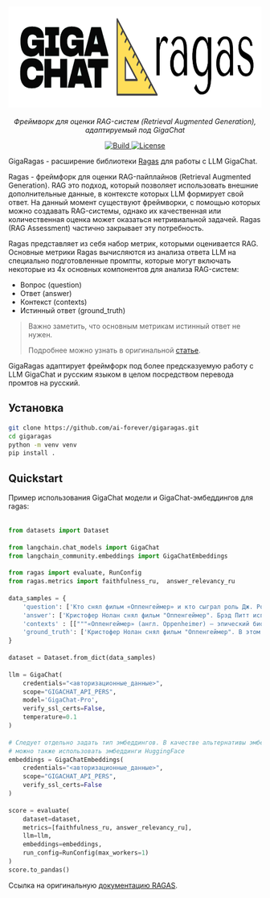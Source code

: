 <h1 align="center">
  <img style="vertical-align:middle" height="200"
  src="./docs/_static/imgs/logo_gigaragas.png">
</h1>
<p align="center">
  <i>Фреймворк для оценки RAG-систем (Retrieval Augmented Generation), адаптируемый под GigaChat</i>
</p>

<p align="center">
    <a href="https://www.python.org/">
            <img alt="Build" src="https://img.shields.io/badge/Made%20with-Python-1f425f.svg?color=purple">
    </a>
    <a href="https://github.com/ai-forever/gigaragas/blob/main/LICENSE">
        <img alt="License" src="https://img.shields.io/badge/license-Apache%202.0-blue?style=flat-square">
    </a>
</p>

GigaRagas - расширение библиотеки [Ragas](https://github.com/explodinggradients/ragas) для работы с LLM GigaChat. 

Ragas - фреймфорк для оценки RAG-пайплайнов (Retrieval Augmented Generation). RAG это подход, который позволяет использовать внешние дополнительные данные, в контексте которых LLM формирует свой ответ. На данный момент существуют фреймворки, с помощью которых можно создавать RAG-системы, однако их качественная или количественная оценка может оказаться нетривиальной задачей. Ragas (RAG Assessment) частично закрывает эту потребность.

Ragas представляет из себя набор метрик, которыми оценивается RAG. Основные метрики Ragas вычисляются из анализа ответа LLM на специально подготовленные промпты, которые могут включать некоторые из 4х основных компонентов для анализа RAG-систем: 

- Вопрос (question)
- Ответ (answer)
- Контекст (contexts)
- Истинный ответ (ground_truth)

> Важно заметить, что основным метрикам истинный ответ не нужен.
> 
> Подробнее можно узнать в оригинальной [статье](https://arxiv.org/abs/2309.15217).

GigaRagas адаптирует фреймфорк под более предсказуемую работу с LLM GigaChat и русским языком в целом посредством перевода промтов на русский.  


## Установка

```bash
git clone https://github.com/ai-forever/gigaragas.git
cd gigaragas
python -m venv venv
pip install .
```


## Quickstart

Пример использования GigaChat модели и GigaChat-эмбеддингов для ragas:

```python

from datasets import Dataset 

from langchain.chat_models import GigaChat
from langchain_community.embeddings import GigaChatEmbeddings

from ragas import evaluate, RunConfig
from ragas.metrics import faithfulness_ru,  answer_relevancy_ru

data_samples = {
    'question': ['Кто снял фильм «Оппенгеймер» и кто сыграл роль Дж. Роберта Оппенгеймера в фильме?'],
    'answer': ['Кристофер Нолан снял фильм "Оппенгеймер". Брэд Питт исполнил роль Дж. Роберта Оппенгеймера.'],
    'contexts' : [["""«Оппенгеймер» (англ. Oppenheimer) — эпический биографический триллер режиссёра и сценариста Кристофера Нолана, который рассказывает о создателе атомной бомбы Роберте Оппенгеймере. Фильм основан на документальной книге Кая Бёрда и Мартина Шервина «Оппенгеймер. Триумф и трагедия Американского Прометея». Фильм повествует о жизни Дж. Роберта Оппенгеймера, теоретического физика, сыгравшего решающую роль в разработке первых ядерных вооружений в рамках Манхэттенского проекта, который привел к началу атомной эры. Киллиан Мёрфи играет роль Оппенгеймера, Эмили Блант - роль его жены Кэтрин "Китти" Оппенгеймер, Мэтт Деймон - роль генерала Лесли Гроувса, директора Манхэттенского проекта, а Роберт Дауни-младший - роль Льюиса Штрауса, старшего члена Комиссии по атомной энергии США. Мёрфи согласился сыграть роль Оппенгеймера в октябре, а другие актёры основного состава присоединились между ноябрем 2021 года и апрелем 2022 года. Подготовка к съёмкам началась в январе 2022 года, а съёмки проходили с февраля по май."""]],
    'ground_truth': ['Кристофер Нолан снял фильм "Оппенгеймер". В этом фильме Киллиан Мёрфи играет роль Дж. Роберта Оппенгеймера.']
}

dataset = Dataset.from_dict(data_samples)

llm = GigaChat(
    credentials="<авторизационные_данные>",
    scope="GIGACHAT_API_PERS",
    model='GigaChat-Pro', 
    verify_ssl_certs=False,
    temperature=0.1
)

# Следует отдельно задать тип эмбеддингов. В качестве альтернативы эмбеддингам GigaChat 
# можно также использовать эмбеддинги HuggingFace
embeddings = GigaChatEmbeddings(
    credentials="<авторизационные_данные>", 
    scope="GIGACHAT_API_PERS", 
    verify_ssl_certs=False
)

score = evaluate(
    dataset=dataset, 
    metrics=[faithfulness_ru, answer_relevancy_ru],
    llm=llm,
    embeddings=embeddings,
    run_config=RunConfig(max_workers=1)
)
score.to_pandas()
```

Ссылка на оригинальную [документацию RAGAS](https://docs.ragas.io/).
